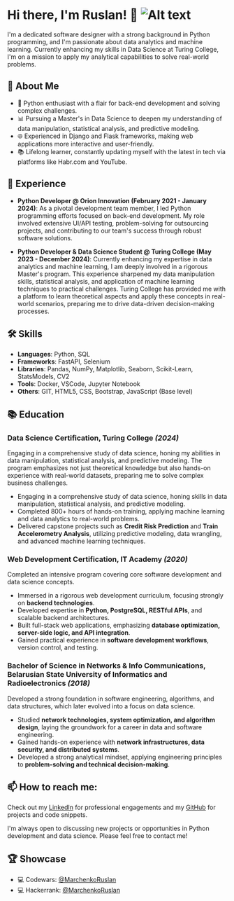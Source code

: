 # Hi there, I'm Ruslan! 👋 ![Alt text](https://media.giphy.com/media/v1.Y2lkPTc5MGI3NjExdGpuaWZrZnBzMnV6c3RpOWwzZDA0b3liMnh1cnVtZDMwZ3V0NHA1byZlcD12MV9pbnRlcm5hbF9naWZfYnlfaWQmY3Q9Zw/xT0xeJpnrWC4XWblEk/giphy-downsized-large.gif)

I'm a dedicated software designer with a strong background in Python programming, and I'm passionate about data analytics and machine learning. Currently enhancing my skills in Data Science at Turing College, I'm on a mission to apply my analytical capabilities to solve real-world problems.

## 🚀 About Me

- 🐍 Python enthusiast with a flair for back-end development and solving complex challenges.
- 📊 Pursuing a Master's in Data Science to deepen my understanding of data manipulation, statistical analysis, and predictive modeling.
- 🌐 Experienced in Django and Flask frameworks, making web applications more interactive and user-friendly.
- 📚 Lifelong learner, constantly updating myself with the latest in tech via platforms like Habr.com and YouTube.

## 💼 Experience

- **Python Developer @ Orion Innovation (February 2021 - January 2024)**: As a pivotal development team member, I led Python programming efforts focused on back-end development. My role involved extensive UI/API testing, problem-solving for outsourcing projects, and contributing to our team's success through robust software solutions.

- **Python Developer & Data Science Student @ Turing College (May 2023 - December 2024)**: Currently enhancing my expertise in data analytics and machine learning, I am deeply involved in a rigorous Master's program. This experience sharpened my data manipulation skills, statistical analysis, and application of machine learning techniques to practical challenges. Turing College has provided me with a platform to learn theoretical aspects and apply these concepts in real-world scenarios, preparing me to drive data-driven decision-making processes.

## 🛠 Skills

- **Languages**: Python, SQL
- **Frameworks**: FastAPI, Selenium
- **Libraries**: Pandas, NumPy, Matplotlib, Seaborn, Scikit-Learn, StatsModels, CV2
- **Tools**: Docker, VSCode, Jupyter Notebook
- **Others**: GIT, HTML5, CSS, Bootstrap, JavaScript (Base level)

## 📚 Education

### **Data Science Certification**, Turing College _(2024)_
Engaging in a comprehensive study of data science, honing my abilities in data manipulation, statistical analysis, and predictive modeling. The program emphasizes not just theoretical knowledge but also hands-on experience with real-world datasets, preparing me to solve complex business challenges.  
- Engaging in a comprehensive study of data science, honing skills in data manipulation, statistical analysis, and predictive modeling.  
- Completed 800+ hours of hands-on training, applying machine learning and data analytics to real-world problems.  
- Delivered capstone projects such as **Credit Risk Prediction** and **Train Accelerometry Analysis**, utilizing predictive modeling, data wrangling, and advanced machine learning techniques.  

### **Web Development Certification**, IT Academy _(2020)_
Completed an intensive program covering core software development and data science concepts.  
- Immersed in a rigorous web development curriculum, focusing strongly on **backend technologies**.  
- Developed expertise in **Python, PostgreSQL, RESTful APIs**, and scalable backend architectures.  
- Built full-stack web applications, emphasizing **database optimization, server-side logic, and API integration**.  
- Gained practical experience in **software development workflows**, version control, and testing.  

### **Bachelor of Science in Networks & Info Communications**, Belarusian State University of Informatics and Radioelectronics _(2018)_
Developed a strong foundation in software engineering, algorithms, and data structures, which later evolved into a focus on data science.  
- Studied **network technologies, system optimization, and algorithm design**, laying the groundwork for a career in data and software engineering.  
- Gained hands-on experience with **network infrastructures, data security, and distributed systems**.  
- Developed a strong analytical mindset, applying engineering principles to **problem-solving and technical decision-making**.  


## 📫 How to reach me:

Check out my [LinkedIn](https://www.linkedin.com/in/ruslanmarchenko/) for professional engagements and my [GitHub](https://github.com/MarchenkoRuslan) for projects and code snippets.

I'm always open to discussing new projects or opportunities in Python development and data science. Please feel free to contact me!


## 🏆 Showcase

- 💻 Codewars: [@MarchenkoRuslan](https://www.codewars.com/users/Marchenko%20Ruslan)
- 💻 Hackerrank: [@MarchenkoRuslan](https://www.hackerrank.com/profile/wolkoff07)

